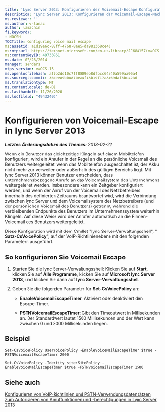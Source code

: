 ```yaml
---
title: 'Lync Server 2013: Konfigurieren der Voicemail-Escape-Konfiguration'
description: 'Lync Server 2013: Konfigurieren der Voicemail-Escape-Nachricht.'
ms.reviewer: ''
ms.author: v-lanac
author: lanachin
f1.keywords:
- NOCSH
TOCTitle: Configuring voice mail escape
ms:assetid: a1d19e6c-82ff-4768-8ae5-da981368ce40
ms:mtpsurl: https://technet.microsoft.com/en-us/library/JJ688157(v=OCS.15)
ms:contentKeyID: 49733761
ms.date: 07/23/2014
manager: serdars
mtps_version: v=OCS.15
ms.openlocfilehash: afbb2dd10c7ff8809eb8dfbcc64e40a599aa06a4
ms.sourcegitcommit: 36fee89bb887bea4f18b19f17a8c69daf5bc423d
ms.translationtype: MT
ms.contentlocale: de-DE
ms.lasthandoff: 11/26/2020
ms.locfileid: "49432401"
---
```

# <a name="configuring-voice-mail-escape-in-lync-server-2013"></a>Konfigurieren von Voicemail-Escape in lync Server 2013

<div data-xmlns="http://www.w3.org/1999/xhtml">

<div class="topic" data-xmlns="http://www.w3.org/1999/xhtml" data-msxsl="urn:schemas-microsoft-com:xslt" data-cs="https://msdn.microsoft.com/">

<div data-asp="https://msdn2.microsoft.com/asp">



</div>

<div id="mainSection">

<div id="mainBody">

<span> </span>

_**Letztes Änderungsdatum des Themas:** 2013-02-22_

Wenn ein Benutzer das gleichzeitige Klingeln auf einem Mobiltelefon konfiguriert, wird ein Anrufer in der Regel an die persönliche Voicemail des Benutzers weitergeleitet, wenn das Mobiltelefon ausgeschaltet ist, der Akku nicht mehr zur verweilen oder außerhalb des gültigen Bereichs liegt. Mit lync Server 2013 können Benutzer entscheiden, dass unternehmensbezogene Anrufe an das Voicemailsystem des Unternehmens weitergeleitet werden. Insbesondere kann ein Zeitgeber konfiguriert werden, und wenn der Anruf von der Voicemail des Netzbetreibers innerhalb des definierten Zeitraums beantwortet wird, wird die Verbindung zwischen lync Server und dem Voicemailsystem des Netzbetreibers (und der persönlichen Voicemail des Benutzers) getrennt, während die verbleibenden Endpunkte des Benutzers im Unternehmenssystem weiterhin Klingeln. Auf diese Weise wird der Anrufer automatisch an die Firmen-Voicemail des Benutzers weitergeleitet.

Diese Konfiguration wird mit dem Cmdlet "lync Server-Verwaltungsshell", " **Satz-CsVoicePolicy**", auf der VoIP-Richtlinienebene mit den folgenden Parametern ausgeführt.

<div>

## <a name="to-configure-voice-mail-escape"></a>So konfigurieren Sie Voicemail Escape

1.  Starten Sie die lync Server-Verwaltungsshell: Klicken Sie auf **Start**, klicken Sie auf **Alle Programme**, klicken Sie auf **Microsoft lync Server 2013**, und klicken Sie dann auf **lync Server-Verwaltungsshell**.

2.  Geben Sie die folgenden Parameter für **Set-CsVoicePolicy** an:
    
      - **EnableVoicemailEscapeTimer**: Aktiviert oder deaktiviert den Escape-Timer.
    
      - **PSTNVoicemailEscapeTimer**: Gibt den Timeoutwert in Millisekunden an. Der Standardwert lautet 1500 Millisekunden und der Wert kann zwischen 0 und 8000 Millisekunden liegen.

</div>

<div>

## <a name="example"></a>Beispiel

    Set-CsVoicePolicy UserVoicePolicy -EnableVoiceMailEscapeTimer $true - PSTNVoicemailEscapeTimer 2000
    
    Set-CsVoicePolicy -Identity site:SitePolicy -EnableVoiceMailEscapeTimer $true -PSTNVoicemailEscapeTimer 1500

</div>

<div>

## <a name="see-also"></a>Siehe auch


[Konfigurieren von VoIP-Richtlinien und PSTN-Verwendungsdatensätzen zum Autorisieren von Anruffunktionen und -berechtigungen in Lync Server 2013](lync-server-2013-configuring-voice-policies-and-pstn-usage-records-to-authorize-calling-features-and-privileges.md)  
  

</div>

</div>

<span> </span>

</div>

</div>

</div>

